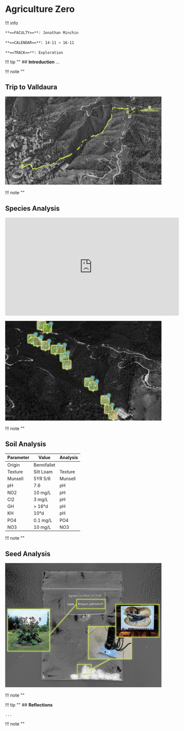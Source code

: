 # Agriculture Zero

!!! info 
    
    **==FACULTY==**: Jonathan Minchin

    **==CALENDAR==**: 14-11 → 16-11

    **==TRACK==**: Exploration

<div style="clear:both;"></div>

!!! tip ""
    ## **Introduction** 
    ...

!!! note ""

## Trip to Valldaura

![](../images/AgriTrip.jpg)

!!! note ""

## Species Analysis

<iframe 
    width="560" 
    height="315" 
    src="https://www.youtube.com/embed/6M0DoILQM7g?si=p_TeVM5snL8zhxp3&amp;controls=0&loop=1" 
    title="Valldaura Species Analysis" 
    frameborder="0" 
    allow="accelerometer; autoplay; clipboard-write; encrypted-media; gyroscope; picture-in-picture; web-share" allowfullscreen>
</iframe>

![](../images/AgriSpecies.jpg)

!!! note ""

## Soil Analysis

| Parameter | Value      | Analysis   |
|-----------|------------|------------|
| Origin    | Bennifallet|            |
| Texture   | Silt Loam  |  Texture   |
| Munsell   | 5YR 5/6    |  Munsell   |
| pH        | 7.6        |     pH     |
| NO2       | 10 mg/L    |     pH     |
| Cl2       | 3 mg/L     |     pH     |
| GH        | > 16°d     |     pH     |
| KH        | 10°d       |     pH     |
| PO4       | 0.1 mg/L   |    PO4     |
| NO3       | 10 mg/L    |    NO3     |

!!! note ""

## Seed Analysis

![](../images/AgriSeed.jpg)

!!! note ""

!!! tip ""
    ## **Reflections**

    ...

!!! note ""
